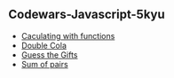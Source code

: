 ## Codewars-Javascript-5kyu
- [Caculating with functions](https://github.com/ceshang/Codewars-javascript/blob/master/5/calculating_with_functions.js)
- [Double Cola](https://github.com/ceshang/Codewars-javascript/blob/master/5/double_cola.js)
- [Guess the Gifts](https://github.com/ceshang/Codewars-javascript/blob/master/5/guess_the_gifts.js)
- [Sum of pairs](https://github.com/ceshang/Codewars-javascript/blob/master/5/sum_of_pairs.js)
